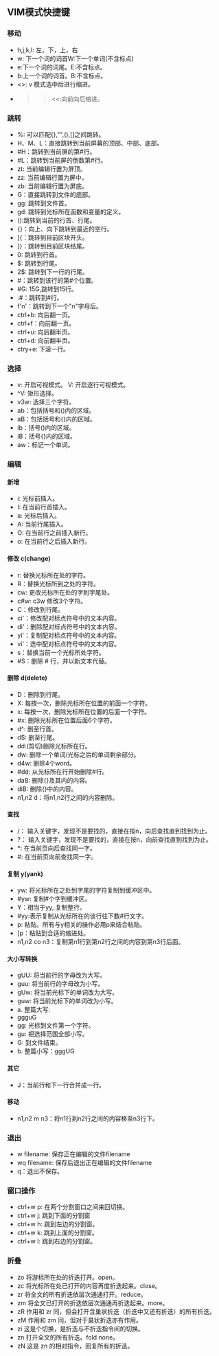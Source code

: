 ## VIM模式快捷键
### 移动
- h,j,k,l: 左，下，上，右
- w: 下一个词的词首W:下一个单词(不含标点)
- e:下一个词的词尾。E:不含标点。
- b:上一个词的词首。B:不含标点。
- <>: v 模式选中后进行缩进。
- >><<:向前向后缩进。 
### 跳转
- %: 可以匹配{},"",(),[]之间跳转。
- H、M、L：直接跳转到当前屏幕的顶部、中部、底部。
- #H：跳转到当前屏的第#行。
- #L：跳转到当前屏的倒数第#行。
- zt: 当前编辑行置为屏顶。
- zz: 当前编辑行置为屏中。
- zb: 当前编辑行置为屏底。
- G：直接跳转到文件的底部。
- gg: 跳转到文件首。
- gd: 跳转到光标所在函数和变量的定义。
- ():跳转到当前的行首、行尾。
- {}：向上、向下跳转到最近的空行。
- [{：跳转到目前区块开头。
- ]}：跳转到目前区块结尾。
- 0: 跳转到行首。
- $: 跳转到行尾。
- 2$: 跳转到下一行的行尾。
- #：跳转到该行的第#个位置。
- #G: 15G,跳转到15行。
- :#：跳转到#行。
- f'n'：跳转到下一个"n"字母后。
- ctrl+b: 向后翻一页。
- ctrl+f：向前翻一页。
- ctrl+u: 向后翻半页。
- ctrl+d: 向前翻半页。
- ctry+e: 下滚一行。
### 选择
- v: 开启可视模式。 V: 开启逐行可视模式。
- ^V: 矩形选择。
- v3w: 选择三个字符。  
- ab：包括括号和()内的区域。
- aB：包括括号和{}内的区域。
- ib：括号()内的区域。
- iB：括号{}内的区域。
- aw：标记一个单词。
### 编辑
#### 新增
- i: 光标前插入。
- I: 在当前行首插入。
- a: 光标后插入。
- A: 当前行尾插入。
- O: 在当前行之前插入新行。
- o: 在当前行之后插入新行。
#### 修改 c(change)
- r: 替换光标所在处的字符。
- R：替换光标所到之处的字符。
- cw: 更改光标所在处的字到字尾处。
- c#w: c3w 修改3个字符。
- C：修改到行尾。
- ci'：修改配对标点符号中的文本内容。
- di'：删除配对标点符号中的文本内容。
- yi'：复制配对标点符号中的文本内容。
- vi'：选中配对标点符号中的文本内容。
- s：替换当前一个光标所处字符。
- #S：删除 # 行，并以新文本代替。
#### 删除 d(delete)
- D：删除到行尾。
- X: 每按一次，删除光标所在位置的前面一个字符。
- x: 每按一次，删除光标所在位置的后面一个字符。
- #x: 删除光标所在位置后面6个字符。
- d^: 删至行首。
- d$: 删至行尾。
- dd:(剪切)删除光标所在行。        
- dw: 删除一个单词/光标之后的单词剩余部分。
- d4w: 删除4个word。
- #dd: 从光标所在行开始删除#行。
- daB: 删除{}及其内的内容。
- diB: 删除{}中的内容。
- n1,n2 d：将n1,n2行之间的内容删除。
#### 查找
- /： 输入关键字，发现不是要找的，直接在按n，向后查找直到找到为止。
- ?： 输入关键字，发现不是要找的，直接在按n，向前查找直到找到为止。
- *: 在当前页向后查找同一字。
- #: 在当前页向前查找同一字。
#### 复制 y(yank)
- yw: 将光标所在之处到字尾的字符复制到缓冲区中。
- #yw: 复制#个字到缓冲区。
- Y：相当于yy, 复制整行。
- #yy:表示复制从光标所在的该行往下数#行文字。
- p: 粘贴。所有与y相关的操作必用p来结合粘贴。
- ]p：粘贴到合适的缩进处。
- n1,n2 co n3：复制第n1行到第n2行之间的内容到第n3行后面。
#### 大小写转换
- gUU: 将当前行的字母改为大写。
- guu: 将当前行的字母改为小写。
- gUw: 将当前光标下的单词改为大写。
- guw: 将当前光标下的单词改为小写。
- a. 整篇大写:
- ggguG
- gg: 光标到文件第一个字符。
- gu: 把选择范围全部小写。
- G: 到文件结束。
- b. 整篇小写：gggUG
#### 其它
- J：当前行和下一行合并成一行。
#### 移动
- n1,n2 m n3：将n1行到n2行之间的内容移至n3行下。
### 退出
- w filename: 保存正在编辑的文件filename
- wq filename: 保存后退出正在编辑的文件filename
- q：退出不保存。
### 窗口操作
- ctrl+w p: 在两个分割窗口之间来回切换。
- ctrl+w j: 跳到下面的分割窗
- ctrl+w h: 跳到左边的分割窗。
- ctrl+w k: 跳到上面的分割窗。
- ctrl+w l: 跳到右边的分割窗。
### 折叠
- zo 将游标所在处的折迭打开。open。
- zc 将光标所在处已打开的内容再度折迭起来。close。
- zr 将全文的所有折迭依层次通通打开。reduce。
- zm 将全文已打开的折迭依层次通通再折迭起来。more。
- zR 作用和 zr 同，但会打开含巢状折迭（折迭中又还有折迭）的所有折迭。
- zM 作用和 zm 同，但对于巢状折迭亦有作用。
- zi 这是个切换，是折迭与不折迭指令间的切换。
- zn 打开全文的所有折迭。fold none。
- zN 这是 zn 的相对指令，回复所有的折迭。
